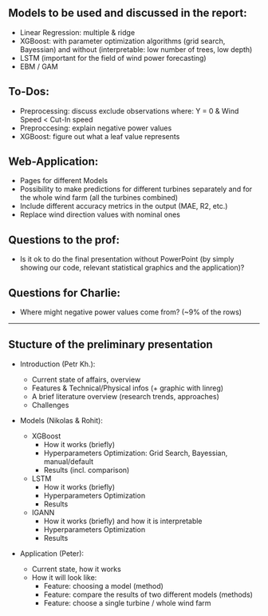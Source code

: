## Models to be used and discussed in the report:
- Linear Regression: multiple & ridge
- XGBoost: with parameter optimization algorithms (grid search, Bayessian) and without (interpretable: low number of trees, low depth)
- LSTM (important for the field of wind power forecasting)
- EBM / GAM


## To-Dos:
- Preprocessing: discuss exclude observations where: Y = 0 & Wind Speed < Cut-In speed
- Preproccesing: explain negative power values
- XGBoost: figure out what a leaf value represents


## Web-Application: 
- Pages for different Models
- Possibility to make predictions for different turbines separately and for the whole wind farm (all the turbines combined)
- Include different accuracy metrics in the output (MAE, R2, etc.)
- Replace wind direction values with nominal ones

## Questions to the prof:
- Is it ok to do the final presentation without PowerPoint (by simply showing our code, relevant statistical graphics and the application)?

## Questions for Charlie:
- Where might negative power values come from? (~9% of the rows)

_____________________________________

## Stucture of the preliminary presentation 

- Introduction (Petr Kh.):
  - Current state of affairs, overview
  - Features & Technical/Physical infos (+ graphic with linreg)
  - A brief literature overview (research trends, approaches)
  - Challenges

- Models (Nikolas & Rohit):
  - XGBoost
    - How it works (briefly)
    - Hyperparameters Optimization: Grid Search, Bayessian, manual/default
    - Results (incl. comparison)
  - LSTM
    - How it works (briefly)
    - Hyperparameters Optimization
    - Results
  - IGANN
    - How it works (briefly) and how it is interpretable
    - Hyperparameters Optimization
    - Results
  
- Application (Peter):
  - Current state, how it works
  - How it will look like:
    - Feature: choosing a model (method)
    - Feature: compare the results of two different models (methods)
    - Feature: choose a single turbine / whole wind farm
        
  
